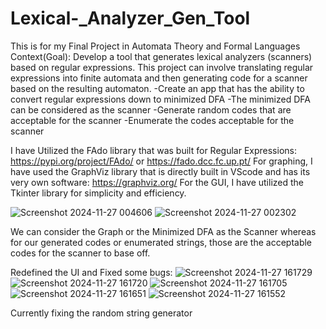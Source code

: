 # Lexical-_Analyzer_Gen_Tool
This is for my Final Project in Automata Theory and Formal Languages
Context(Goal): Develop a tool that generates lexical analyzers (scanners) based on regular expressions. This project can involve translating regular expressions into finite automata and then generating code for a scanner based on the resulting automaton.
  -Create an app that has the ability to convert regular expressions down to minimized DFA
  -The minimized DFA can be considered as the scanner
  -Generate random codes that are acceptable for the scanner
  -Enumerate the codes acceptable for the scanner

I have Utilized the FAdo library that was built for Regular Expressions: https://pypi.org/project/FAdo/ or https://fado.dcc.fc.up.pt/
For graphing, I have used the GraphViz library that is directly built in VScode and has its very own software: https://graphviz.org/
For the GUI, I have utilized the Tkinter library for simplicity and efficiency.

![Screenshot 2024-11-27 004606](https://github.com/user-attachments/assets/0cda0958-89ea-4191-afaa-e5b9bd498413)
![Screenshot 2024-11-27 002302](https://github.com/user-attachments/assets/67e81454-7016-4a9b-879f-cddc5afb8254)

We can consider the Graph or the Minimized DFA as the Scanner
whereas for our generated codes or enumerated strings, those are the acceptable codes
for the scanner to base off.

Redefined the UI and Fixed some bugs:
![Screenshot 2024-11-27 161729](https://github.com/user-attachments/assets/df17a782-0cde-4589-8d51-c65c220263b3)
![Screenshot 2024-11-27 161720](https://github.com/user-attachments/assets/3a2f8b9a-ba2a-43d8-8476-1e416b01541d)
![Screenshot 2024-11-27 161705](https://github.com/user-attachments/assets/4d21395c-e36a-4df2-a35a-3d071030c5e4)
![Screenshot 2024-11-27 161651](https://github.com/user-attachments/assets/b9a487b4-c9fe-4671-9b89-e1daf514c129)
![Screenshot 2024-11-27 161552](https://github.com/user-attachments/assets/385d5908-2eb0-4bb2-a8f8-2a72bc6ba65f)

Currently fixing the random string generator

